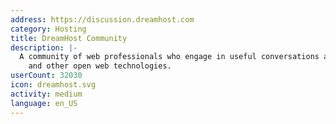 ```yaml
---
address: https://discussion.dreamhost.com
category: Hosting
title: DreamHost Community
description: |-
  A community of web professionals who engage in useful conversations about WordPress
    and other open web technologies.
userCount: 32030
icon: dreamhost.svg
activity: medium
language: en_US
---
```

